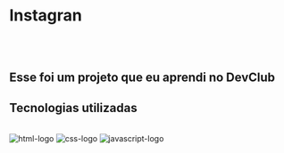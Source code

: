<h1> Instagran </h2>
<br>
<br>
<h2> Esse foi um projeto que eu aprendi no DevClub</h2>

<h2> Tecnologias utilizadas</h2>
<br>
 <img src="https://img.shields.io/badge/HTML5-E34F26?style=for-the-badge&logo=html5&logoColor=white" alt="html-logo" />
 <img src="https://img.shields.io/badge/CSS3-1572B6?style=for-the-badge&logo=css3&logoColor=white" alt="css-logo" />
 <img src="https://img.shields.io/badge/JavaScript-323330?style=for-the-badge&logo=javascript&logoColor=F7DF1E" alt="javascript-logo" />
